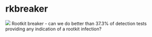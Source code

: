 # rkbreaker
![](rootkit_breaker_logo.png)
Rootkit breaker - can we do better than  37.3% of detection tests providing any indication of a rootkit infection?
